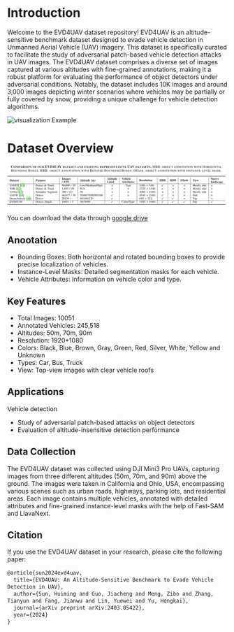 # Introduction

Welcome to the EVD4UAV dataset repository! EVD4UAV is an altitude-sensitive benchmark dataset designed to evade vehicle detection in Unmanned Aerial Vehicle (UAV) imagery. This dataset is specifically curated to facilitate the study of adversarial patch-based vehicle detection attacks in UAV images. The EVD4UAV dataset comprises a diverse set of images captured at various altitudes with fine-grained annotations, making it a robust platform for evaluating the performance of object detectors under adversarial conditions. Notably, the dataset includes 10K images and around 3,000 images depicting winter scenarios where vehicles may be partially or fully covered by snow, providing a unique challenge for vehicle detection algorithms.

![visualization Example](./figures/visualization.png)

# Dataset Overview
![Dataset Comparsion](./figures/dataset_comparsion.png)

You can download the data through [google drive](https://drive.google.com/file/d/1f8qWkaKfT2Up5oPbYt9zkTyn8NPoASTc/view?usp=sharing)
 
## Anootation
- Bounding Boxes: Both horizontal and rotated bounding boxes to provide precise localization of vehicles.
- Instance-Level Masks: Detailed segmentation masks for each vehicle.
- Vehicle Attributes: Information on vehicle color and type.


## Key Features
- Total Images: 10051
- Annotated Vehicles: 245,518
- Altitudes: 50m, 70m, 90m
- Resolution: 1920*1080
- Colors: Black, Blue, Brown, Gray, Green, Red, Silver, White, Yellow and Unknown
- Types: Car, Bus, Truck
- View: Top-view images with clear vehicle roofs
## Applications
Vehicle detection
- Study of adversarial patch-based attacks on object detectors
- Evaluation of altitude-insensitive detection performance
## Data Collection
The EVD4UAV dataset was collected using DJI Mini3 Pro UAVs, capturing images from three different altitudes (50m, 70m, and 90m) above the ground. The images were taken in California and Ohio, USA, encompassing various scenes such as urban roads, highways, parking lots, and residential areas. Each image contains multiple vehicles, annotated with detailed attributes and fine-grained instance-level masks with the help of Fast-SAM and LlavaNext. 



## Citation
If you use the EVD4UAV dataset in your research, please cite the following paper:
```
@article{sun2024evd4uav,
  title={EVD4UAV: An Altitude-Sensitive Benchmark to Evade Vehicle Detection in UAV},
  author={Sun, Huiming and Guo, Jiacheng and Meng, Zibo and Zhang, Tianyun and Fang, Jianwu and Lin, Yuewei and Yu, Hongkai},
  journal={arXiv preprint arXiv:2403.05422},
  year={2024}
}
```
